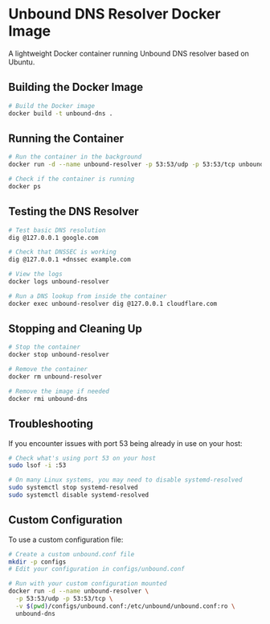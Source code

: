 # Unbound DNS Resolver Docker Image

A lightweight Docker container running Unbound DNS resolver based on Ubuntu.

## Building the Docker Image

```bash
# Build the Docker image
docker build -t unbound-dns .
```

## Running the Container

```bash
# Run the container in the background
docker run -d --name unbound-resolver -p 53:53/udp -p 53:53/tcp unbound-dns

# Check if the container is running
docker ps
```

## Testing the DNS Resolver

```bash
# Test basic DNS resolution
dig @127.0.0.1 google.com

# Check that DNSSEC is working
dig @127.0.0.1 +dnssec example.com

# View the logs
docker logs unbound-resolver

# Run a DNS lookup from inside the container
docker exec unbound-resolver dig @127.0.0.1 cloudflare.com
```

## Stopping and Cleaning Up

```bash
# Stop the container
docker stop unbound-resolver

# Remove the container
docker rm unbound-resolver

# Remove the image if needed
docker rmi unbound-dns
```

## Troubleshooting

If you encounter issues with port 53 being already in use on your host:

```bash
# Check what's using port 53 on your host
sudo lsof -i :53

# On many Linux systems, you may need to disable systemd-resolved
sudo systemctl stop systemd-resolved
sudo systemctl disable systemd-resolved
```

## Custom Configuration

To use a custom configuration file:

```bash
# Create a custom unbound.conf file
mkdir -p configs
# Edit your configuration in configs/unbound.conf

# Run with your custom configuration mounted
docker run -d --name unbound-resolver \
  -p 53:53/udp -p 53:53/tcp \
  -v $(pwd)/configs/unbound.conf:/etc/unbound/unbound.conf:ro \
  unbound-dns
```